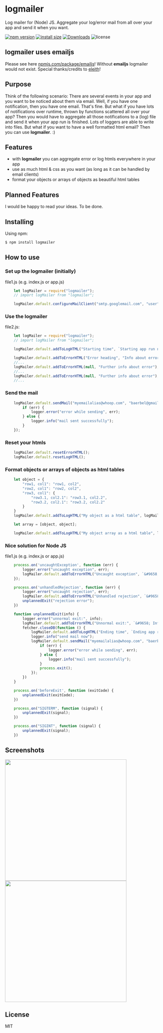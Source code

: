 # logmailer
Log mailer for (Node) JS. Aggregate your log/error mail from all over your app and send it when you want.

[![npm version](https://img.shields.io/npm/v/logmailer.svg?style=flat-square)](https://www.npmjs.com/package/logmailer)
[![install size](https://packagephobia.now.sh/badge?p=logmailer)](https://packagephobia.now.sh/result?p=logmailer)
[![Downloads](https://badgen.net/npm/dt/logmailer)](https://www.npmjs.com/package/logmailer)
![license](https://badgen.net/npm/license/logmailer)

## logmailer uses emailjs

Please see here [npmjs.com/package/emailjs](https://www.npmjs.com/package/emailjs)! Without **emailjs** logmailer would not exist. Special thanks/credits to [eleith](https://github.com/eleith)!

## Purpose

Think of the following scenario: There are several events in your app and you want to be noticed about them via email. Well, if you have one notification, then you have one email. That's fine. But what if you have lots of notifications over runtime, thrown by functions scattered all over your app? Then you would have to aggregate all those notifications to a (log) file and send it when your app run is finished. Lots of loggers are able to write into files. But what if you want to have a well formatted html email? Then you can use **logmailer**. :)

## Features

- with **logmailer** you can aggregate error or log htmls everywhere in your app
- use as much html & css as you want (as long as it can be handled by email clients)
- format your objects or arrays of objects as beautiful html tables

## Planned Features

I would be happy to read your ideas. To be done.

## Installing

Using npm:

```bash
$ npm install logmailer
```

## How to use

### Set up the logmailer (initially)

file1.js (e.g. index.js or app.js)

```javascript
    let logMailer = require("logmailer");
    // import logMailer from "logmailer";

    logMailer.default.configureMailClient("smtp.googlemail.com", "user", "password", true);
```

### Use the logmailer

file2.js:

```javascript
    let logMailer = require("logmailer");
    // import logMailer from "logmailer";

    logMailer.default.addToLogHTML("Starting time", `Starting app run now: ${new Date().toISOString()}`);

    logMailer.default.addToErrorHTML("Error heading", "Info about error");
    //...
    logMailer.default.addToErrorHTML(null, "Further info about error");
    //...
    logMailer.default.addToErrorHTML(null, "Further info about error");
    //...
```

### Send the mail

```javascript
    logMailer.default.sendMail("myemailalias@whoop.com", "baerbel@gmail.com,gudrun@gmx.de", "My Appname", function (err) {
        if (err) {
            logger.error("error while sending", err);
        } else {
            logger.info("mail sent successfully");
        }
    });
```

### Reset your htmls

```javascript
    logMailer.default.resetErrorHTML();
    logMailer.default.resetLogHTML();
```

### Format objects or arrays of objects as html tables

```javascript
    let object = {
        "row1, col1": "row1, col2",
        "row2, col1": "row2, col2",
        "row3, col1": {
            "row3.1, col2.1": "row3.1, col2.2",
            "row3.2, col2.1": "row3.2, col2.2"
        }
    }
    logMailer.default.addToLogHTML("My object as a html table", logMailer.default.convertObjectToHTMLTable(object));

    let array = [object, object];

    logMailer.default.addToLogHTML("My object array as a html table", logMailer.default.convertObjectArrayToHTMLTable(array));
```

### Nice solution for Node JS

file1.js (e.g. index.js or app.js)

```javascript
    process.on('uncaughtException', function (err) {
        logger.error("uncaught exception", err);
        logMailer.default.addToErrorHTML("Uncaught exception", `&#9658; Error message: ${err.message}<br/>Error stack: ${err.stack}`);
    });

    process.on('unhandledRejection', function (err) {
        logger.error("uncaught rejection", err);
        logMailer.default.addToErrorHTML("Unhandled rejection", `&#9658; Error message: ${err.message}<br/>Error stack: ${err.stack}`);
        unplannedExit("rejection error");
    })

    function unplannedExit(info) {
        logger.error("unnormal exit:", info);
        logMailer.default.addToErrorHTML("Unnormal exit:", `&#9658; Info: ${info}`);
        fetcher.closeDB(function () {
            logMailer.default.addToLogHTML("Ending time", `Ending app run now: ${new Date().toISOString()}`);
            logger.info("send mail now");
            logMailer.default.sendMail("myemailalias@whoop.com", "baerbel@gmail.com,gudrun@gmx.de", "My Appname", function (err) {
                if (err) {
                    logger.error("error while sending", err);
                } else {
                    logger.info("mail sent successfully");
                }
                process.exit();
            });
        })
    }

    process.on('beforeExit', function (exitCode) {
        unplannedExit(exitCode);
    })

    process.on("SIGTERM", function (signal) {
        unplannedExit(signal);
    })

    process.on("SIGINT", function (signal) {
        unplannedExit(signal);
    })
```

## Screenshots

<img src="Screenshot_20190621-201524.png" width="400">
<img src="Screenshot_20190621-201700.png" width="400">

## License

MIT